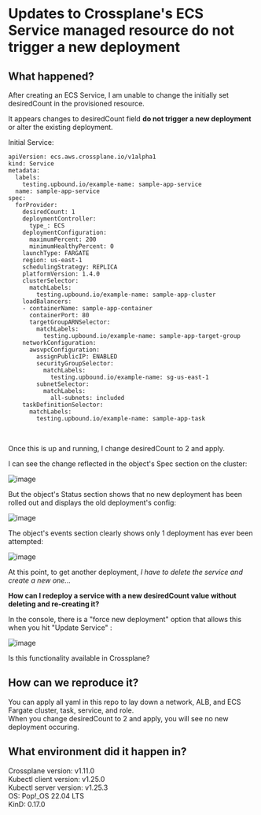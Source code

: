 # Updates to Crossplane's ECS Service managed resource do not trigger a new deployment

## What happened?
After creating an ECS Service, I am unable to change the initially set desiredCount in the provisioned resource.  

It appears changes to desiredCount field **do not trigger a new deployment** or alter the existing deployment.

Initial Service:

```
apiVersion: ecs.aws.crossplane.io/v1alpha1
kind: Service
metadata:
  labels:
    testing.upbound.io/example-name: sample-app-service
  name: sample-app-service
spec:
  forProvider:
    desiredCount: 1
    deploymentController:
      type_: ECS
    deploymentConfiguration:
      maximumPercent: 200
      minimumHealthyPercent: 0
    launchType: FARGATE
    region: us-east-1
    schedulingStrategy: REPLICA
    platformVersion: 1.4.0 
    clusterSelector:
      matchLabels:
        testing.upbound.io/example-name: sample-app-cluster
    loadBalancers:
    - containerName: sample-app-container
      containerPort: 80
      targetGroupARNSelector:
        matchLabels:
          testing.upbound.io/example-name: sample-app-target-group
    networkConfiguration:
      awsvpcConfiguration:
        assignPublicIP: ENABLED
        securityGroupSelector:
          matchLabels:
            testing.upbound.io/example-name: sg-us-east-1
        subnetSelector:
          matchLabels:
            all-subnets: included
    taskDefinitionSelector:
      matchLabels:
        testing.upbound.io/example-name: sample-app-task
```
<br>

Once this is up and running, I change desiredCount to 2 and apply.

I can see the change reflected in the object's Spec section on the cluster:

![image](https://user-images.githubusercontent.com/78125388/219165980-44ea996d-1249-4b9f-a228-26443831ce7c.png)
<br>

But the object's Status section shows that no new deployment has been rolled out and displays the old deployment's config:

![image](https://user-images.githubusercontent.com/78125388/219166386-73c608d5-050e-490c-8b95-aef1deefe6d2.png)
<br>

The object's events section clearly shows only 1 deployment has ever been attempted:

![image](https://user-images.githubusercontent.com/78125388/219167974-b05e1118-2e01-4a58-b7f4-acc5dddfc7fd.png)
<br>

At this point, to get another deployment, _I have to delete the service and create a new one..._ 

**How can I redeploy a service with a new desiredCount value without deleting and re-creating it?** 

In the console, there is a "force new deployment" option that allows this when you hit "Update Service" :

![image](https://user-images.githubusercontent.com/78125388/219170210-c3bc47b1-98e2-4bc0-8cfd-4b3a5e37485f.png)
<br>

Is this functionality available in Crossplane?

## How can we reproduce it?
You can apply all yaml in this repo to lay down a network, ALB, and ECS Fargate cluster, task, service, and role. 
<br>
When you change desiredCount to 2 and apply, you will see no new deployment occuring. 

## What environment did it happen in?
Crossplane version: v1.11.0<br>
Kubectl client version: v1.25.0<br>
Kubectl server version: v1.25.3<br>
OS: Pop!_OS 22.04 LTS<br>
KinD: 0.17.0

